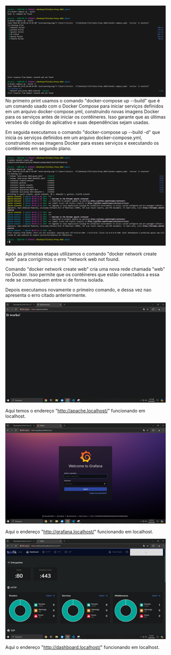 ![Print1](imagens/1.PNG)
No primeiro print usamos o comando "docker-compose up --build" que é um comando usado com o Docker Compose para iniciar serviços definidos em um arquivo docker-compose.yml, construindo novas imagens Docker para os serviços antes de iniciar os contêineres. Isso garante que as últimas versões do código do aplicativo e suas dependências sejam usadas.

Em seguida executamos o comando "docker-compose up --build -d" que inicia os serviços definidos em um arquivo docker-compose.yml, construindo novas imagens Docker para esses serviços e executando os contêineres em segundo plano.

![Print3](imagens/3.PNG)

Após as primeiras etapas utilizamos o comando "docker network create web" para corrigirmos o erro "network web not found.

Comando "docker network create web" cria uma nova rede chamada "web" no Docker. Isso permite que os contêineres que estão conectados a essa rede se comuniquem entre si de forma isolada.

Depois executamos novamente o primeiro comando, e dessa vez nao apresenta o erro citado anteriormente.

![Print4](imagens/4.png)

Aqui temos o endereço "http://apache.localhost/" funcionando em localhost.

![Print5](imagens/5.png)

Aqui o endereço "http://grafana.localhost/" funcionando em localhost.

![Print6](imagens/6.png)

Aqui o endereço "http://dashboard.localhost/" funcionando em localhost.
